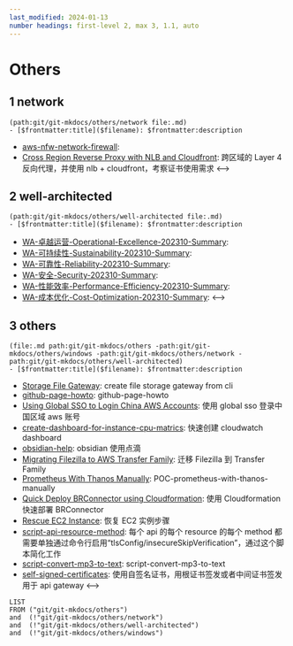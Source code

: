 ```yaml
---
last_modified: 2024-01-13
number headings: first-level 2, max 3, 1.1, auto
---
```


# Others

## 1 network
```expander
(path:git/git-mkdocs/others/network file:.md)
- [$frontmatter:title]($filename): $frontmatter:description
```
- [aws-nfw-network-firewall](aws-nfw-network-firewall): 
- [Cross Region Reverse Proxy with NLB and Cloudfront](cross-region-reverse-proxy-with-nlb-cloudfront): 跨区域的 Layer 4 反向代理，并使用 nlb + cloudfront，考察证书使用需求
<-->

## 2 well-architected
```expander
(path:git/git-mkdocs/others/well-architected file:.md)
- [$frontmatter:title]($filename): $frontmatter:description
```
- [WA-卓越运营-Operational-Excellence-202310-Summary](WA-卓越运营-Operational-Excellence-202310-Summary): 
- [WA-可持续性-Sustainability-202310-Summary](WA-可持续发展-Sustainability-202310-Summary): 
- [WA-可靠性-Reliability-202310-Summary](WA-可靠性-Reliability-202310-Summary): 
- [WA-安全-Security-202310-Summary](WA-安全-Security-202310-Summary): 
- [WA-性能效率-Performance-Efficiency-202310-Summary](WA-性能效率-Performance-Efficiency-202310-Summary): 
- [WA-成本优化-Cost-Optimization-202310-Summary](WA-成本优化-Cost-Optimization-202310-Summary): 
<-->

## 3 others
```expander
(file:.md path:git/git-mkdocs/others -path:git/git-mkdocs/others/windows -path:git/git-mkdocs/others/network -path:git/git-mkdocs/others/well-architected)
- [$frontmatter:title]($filename): $frontmatter:description
```
- [Storage File Gateway](file-storage-gateway-lab): create file storage gateway from cli
- [github-page-howto](github-page-howto): github-page-howto
- [Using Global SSO to Login China AWS Accounts](global-sso-and-china-aws-accounts): 使用 global sso 登录中国区域 aws 账号
- [create-dashboard-for-instance-cpu-matrics](lab-create-cloudwatch-dashboard-cpu-metric): 快速创建 cloudwatch dashboard
- [obsidian-help](obsidian): obsidian 使用点滴
- [Migrating Filezilla to AWS Transfer Family](POC-mig-filezilla-to-transfer-family): 迁移 Filezilla 到 Transfer Family
- [Prometheus With Thanos Manually](POC-prometheus-ha-architect-with-thanos-manually): POC-prometheus-with-thanos-manually
- [Quick Deploy BRConnector using Cloudformation](quick-build-brconnector-on-ec2): 使用 Cloudformation 快速部署 BRConnector
- [Rescue EC2 Instance](rescue-ec2-instance): 恢复 EC2 实例步骤
- [script-api-resource-method](script-api-resource-method): 每个 api 的每个 resource 的每个 method 都需要单独通过命令行启用“tlsConfig/insecureSkipVerification”，通过这个脚本简化工作
- [script-convert-mp3-to-text](script-convert-mp3-to-text): script-convert-mp3-to-text
- [self-signed-certificates](self-signed-certificates): 使用自签名证书，用根证书签发或者中间证书签发用于 api gateway
<-->


```dataview
LIST
FROM ("git/git-mkdocs/others") 
and  (!"git/git-mkdocs/others/network") 
and  (!"git/git-mkdocs/others/well-architected") 
and  (!"git/git-mkdocs/others/windows")
```




